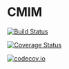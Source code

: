 # CMIM

[![Build Status](https://travis-ci.org/komartom/CMIM.jl.svg?branch=master)](https://travis-ci.org/komartom/CMIM.jl)

[![Coverage Status](https://coveralls.io/repos/komartom/CMIM.jl/badge.svg?branch=master&service=github)](https://coveralls.io/github/komartom/CMIM.jl?branch=master)

[![codecov.io](http://codecov.io/github/komartom/CMIM.jl/coverage.svg?branch=master)](http://codecov.io/github/komartom/CMIM.jl?branch=master)
